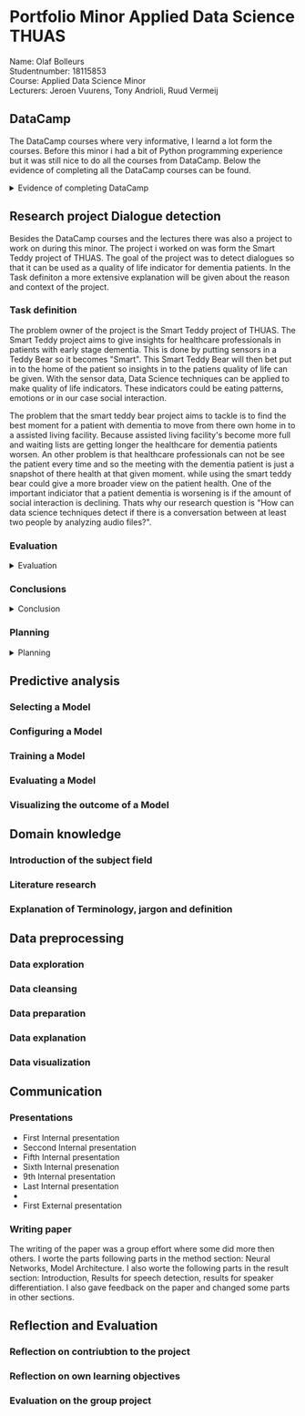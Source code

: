 # Portfolio Minor Applied Data Science THUAS
Name: Olaf Bolleurs  <br />
Studentnumber: 18115853 <br />
Course: Applied Data Science Minor <br />
Lecturers: Jeroen Vuurens, Tony Andrioli, Ruud Vermeij

## DataCamp
The DataCamp courses where very informative, I learnd a lot form the courses. Before this minor i had a bit of Python programming experience but it was still nice to do all the courses from DataCamp. Below the evidence of completing all the DataCamp courses can be found.
<details> <summary>Evidence of completing DataCamp</summary>

![Images](/Evidence/datacamp_proof.png)
![Images](/Evidence/datacamp_proof_2.png)
</details>

## Research project Dialogue detection
Besides the DataCamp courses and the lectures there was also a project to work on during this minor. The project i worked on was form the Smart Teddy project of THUAS. The goal of the project was to detect dialogues so that it can be used as a quality of life indicator for dementia patients. In the Task definiton a more extensive explanation will be given about the reason and context of the project. 

### Task definition
The problem owner of the project is the Smart Teddy project of THUAS. The Smart Teddy project aims to give insights for healthcare professionals in patients with early stage dementia. This is done by putting sensors in a Teddy Bear so it becomes "Smart". This Smart Teddy Bear will then bet put in to the home of the patient so insights in to the patiens quality of life can be given. With the sensor data, Data Science techniques can be applied to make quality of life indicators. These indicators could be eating patterns, emotions or in our case social interaction.

The problem that the smart teddy bear project aims to tackle is to find the best moment for a patient with dementia to move from there own home in to a assisted living facility. Because assisted living facility's become more full and waiting lists are getting longer the healthcare for dementia patients worsen. An other problem is that healthcare professionals can not be see the patient every time and so the meeting with the dementia patient is just a snapshot of there health at that given moment. while using the smart teddy bear could give a more broader view on the patient health. One of the important indiciator that a patient dementia is worsening is if the amount of social interaction is declining. Thats why our research question is "How can data science techniques detect if there is a conversation between at least two people by analyzing audio files?".

### Evaluation
<details> <summary>Evaluation</summary>
 For as good as we did, there is still room for improvement. So for future work i recommend to look more into improving the filtering model, we have found some      papers that made a voice detection model with better accuracy scores then ours did. I think the main reason why our model does not score aswell as other models is that we needed to put some more time in to developing that model. We hade a first draft that worked great, we thought, but i made an programming error that we overlooked in evaluating and found out at a later stage of the project. So that would be the main focus for future work in my opion. 

 For the voice comparison model improvements could allwasy be made to add more speakers to the dataset so we than know for sure it is not overfitting on the   speakers we put in now. This could also be check to make a test dataset with different speakers than in the training en validiation dataset. 

 It would also be good to look more into the combining of the two models. At the moment of writing we do not have a good way of evaluating the combined model. A way of improving could be to make a dataset with more labels so an accuracy score of the two combined models can be made.
</details>

### Conclusions
<details> <summary>Conclusion</summary>
  The resutls of our study are very promising. We made two models with both good resutls. The results are shown bellow in two models.
  
  Resutls of the first model
  
|          | Accuracy | Precision | Recall | f1   |
|----------|----------|-----------|--------|------|
| No voice | -        | 0.85      | 0.94   | 0.89 |
| Voice    | -        | 0.94      | 0.84   | 0.88 |
| Total    | 0.89     | -         | -      | -    |
  
  Resutls of the second model
  
|               | Accuracy | Precision | Recall | f1   |
|---------------|----------|-----------|--------|------|
| Other speaker | -        | 0.96      | 0.92   | 0.94 |
| Same Voice    | -        | 0.93      | 0.96   | 0.94 |
| Total         | 0.94     | -         | -      | -    |
  
  As seen in the tabels the models have good results that we as a project group are happy with. These results were gotten on a test set.
  Now the research question "How can data science techniques detect if there is a conversation between at least two people by analyzing audio files?" can be answered. We did this by making two Convolutional Neural Nerworks (CNN) with Mel Frequency Cepstral Coefficients (MFCC) as input data. The two models are combined so the first model acts as a filter for the second model. The first model filters the audio sampels that have no speech in them and feeds the sampels with speech to the second model. The second model then compares two sampels with each other to see if the sampels are form the same speaker or from a different speaker. With this method we worked around a problem we had, that we could not predict how many speakers there are because then we needed a data with a fixed amount of speakers and if the data had more speakers the model would not work. The output of the second model is a 'True' or a 'False'. Where the 'True' stands for Same Speaker and 'False' for Different Speaker. With these labels a conversation can be detected.
  
</details>

### Planning
<details> <summary>Planning</summary>
  For this project we used Scrum for the planning of this project. We had 2 week sprints and changed every sprint form scrum master. So everyone got to be scrum master in this project group. We used the website taiga as scrumboard. [Moet ff plaatje van taiga dingen invoegen]
</details>

## Predictive analysis

### Selecting a Model

### Configuring a Model

### Training a Model

### Evaluating a Model

### Visualizing the outcome of a Model

## Domain knowledge

### Introduction of the subject field

### Literature research

### Explanation of Terminology, jargon and definition

## Data preprocessing

### Data exploration

### Data cleansing

### Data preparation

### Data explanation

### Data visualization

## Communication

### Presentations
- First Internal presentation
- Seccond Internal presentation
- Fifth Internal presentation
- Sixth Internal presenation
- 9th Internal presentation
- Last Internal presentation
- 
- First External presentation

### Writing paper
The writing of the paper was a group effort where some did more then others. I worte the parts following parts in the method section: Neural Networks, Model Architecture. I also worte the following parts in the result section: Introduction, Results for speech detection, results for speaker differentiation. I also gave feedback on the paper and changed some parts in other sections. 

## Reflection and Evaluation 

### Reflection on contriubtion to the project

### Reflection on own learning objectives

### Evaluation on the group project
